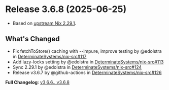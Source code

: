 # Release 3.6.8 (2025-06-25)

* Based on [upstream Nix 2.29.1](../release-notes/rl-2.29.md).

## What's Changed
* Fix fetchToStore() caching with --impure, improve testing by @edolstra in [DeterminateSystems/nix-src#117](https://github.com/DeterminateSystems/nix-src/pull/117)
* Add lazy-locks setting by @edolstra in [DeterminateSystems/nix-src#113](https://github.com/DeterminateSystems/nix-src/pull/113)
* Sync 2.29.1 by @edolstra in [DeterminateSystems/nix-src#124](https://github.com/DeterminateSystems/nix-src/pull/124)
* Release v3.6.7 by @github-actions in [DeterminateSystems/nix-src#126](https://github.com/DeterminateSystems/nix-src/pull/126)


**Full Changelog**: [v3.6.6...v3.6.8](https://github.com/DeterminateSystems/nix-src/compare/v3.6.6...v3.6.8)
